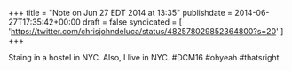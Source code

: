 +++
title = "Note on Jun 27 EDT 2014 at 13:35"
publishdate = 2014-06-27T17:35:42+00:00
draft = false
syndicated = [ 'https://twitter.com/chrisjohndeluca/status/482578029852364800?s=20' ]
+++

Staing in a hostel in NYC. Also, I live in NYC. #DCM16 #ohyeah #thatsright
